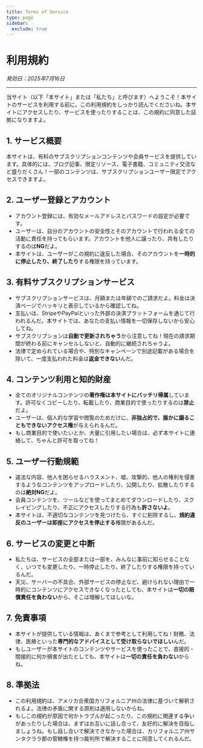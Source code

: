 ```yaml
---
title: Terms of Service
type: page
sidebar:
  exclude: true
---
```

# 利用規約

*発効日：2025年7月16日*

---

当サイト（以下「本サイト」または「私たち」と呼びます）へようこそ！本サイトのサービスを利用する前に、この利用規約をしっかり読んでくださいね。本サイトにアクセスしたり、サービスを使ったりすることは、この規約に同意した証拠になりますよ。

## 1. サービス概要
本サイトは、有料のサブスクリプションコンテンツや会員サービスを提供しています。具体的には、ブログ記事、限定リソース、電子書籍、コミュニティ交流など盛りだくさん！一部のコンテンツは、サブスクリプションユーザー限定でアクセスできますよ。

## 2. ユーザー登録とアカウント
- アカウント登録には、有効なメールアドレスとパスワードの設定が必要です。
- ユーザーは、自分のアカウントの安全性とそのアカウントで行われる全ての活動に責任を持ってもらいます。アカウントを他人に譲ったり、共有したりするのは**NG**だよ。
- 本サイトは、ユーザーがこの規約に違反した場合、そのアカウントを**一時的に停止したり、終了したり**する権限を持っています。

## 3. 有料サブスクリプションサービス
- サブスクリプションサービスは、月額または年額でのご請求だよ。料金は決済ページでハッキリと表示しているから確認してね。
- 支払いは、StripeやPayPalといった外部の決済プラットフォームを通じて行われるんだ。本サイトでは、あなたの支払い情報を一切保存しないから安心してね。
- サブスクリプションは**自動で更新されちゃう**から注意してね！現在の請求期間が終わる前にキャンセルしないと、自動的に継続されちゃうよ。
- 法律で定められている場合や、特別なキャンペーンで別途記載がある場合を除いて、一度支払われた料金は**返金できない**んだ。

## 4. コンテンツ利用と知的財産
- 全てのオリジナルコンテンツの**著作権は本サイトにバッチリ帰属**しています。許可なくコピーしたり、転載したり、商業目的で使ったりするのは**禁止**だよ。
- ユーザーは、個人的な学習や閲覧のためだけに、**非独占的で、誰かに譲ることもできないアクセス権**が与えられるんだ。
- もし商業目的で使いたいとか、大量に引用したい場合は、必ず本サイトに連絡して、ちゃんと許可を取ってね！

## 5. ユーザー行動規範
- 違法な内容、他人を困らせるハラスメント、嘘、攻撃的、他人の権利を侵害するようなコンテンツをアップロードしたり、公開したり、拡散したりするのは**絶対NG**だよ。
- 会員コンテンツを、ツールなどを使ってまとめてダウンロードしたり、スクレイピングしたり、不正にアクセスしたりする行為も**許さないよ**。
- 本サイトは、不適切なコンテンツを見つけたら、すぐに削除するし、**規約違反のユーザーは即座にアクセスを停止する**権限があるんだ。

## 6. サービスの変更と中断
- 私たちは、サービスの全部または一部を、みんなに事前に知らせることなく、いつでも変更したり、一時停止したり、終了したりする権限を持っているんだ。
- 天災、サーバーの不具合、外部サービスの停止など、避けられない理由で一時的にコンテンツにアクセスできなくなったとしても、本サイトは**一切の賠償責任を負わない**から、そこは理解してほしいな。

## 7. 免責事項
- 本サイトが提供している情報は、あくまで参考として利用してね！財務、法律、医療といった**専門的なアドバイスとして受け取らないでほしい**んだ。
- もしユーザーが本サイトのコンテンツやサービスを使ったことで、直接的・間接的に何か損害が出たとしても、本サイトは**一切の責任を負わない**からね。

## 8. 準拠法
- この利用規約は、アメリカ合衆国カリフォルニア州の法律に基づいて解釈されるよ。法律の矛盾に関する原則は適用しないからね。
- もしこの規約が原因で何かトラブルが起こったり、この規約に関連する争いがあったりした場合は、まずはお互いに話し合って、友好的に解決を目指しましょうね。もし話し合いで解決できなかった場合は、カリフォルニア州サンタクララ郡の管轄権を持つ裁判所で解決することに同意してくれるんだ。